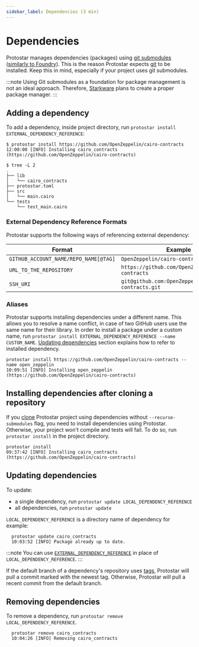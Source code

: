 ```yaml
---
sidebar_label: Dependencies (3 min)
---
```


# Dependencies

Protostar manages dependencies (packages) using [git submodules](https://git-scm.com/book/en/v2/Git-Tools-Submodules) ([similarly to Foundry](https://onbjerg.github.io/foundry-book/projects/dependencies.html)). This is the reason Protostar expects [git](https://git-scm.com/) to be installed. Keep this in mind, especially if your project uses git submodules.

:::note
Using Git submodules as a foundation for package management is not an ideal approach. Therefore, [Starkware](https://starkware.co/) plans to create a proper package manager.
:::

## Adding a dependency

To add a dependency, inside project directory, run `protostar install EXTERNAL_DEPENDENCY_REFERENCE`:

```console title="Installing a dependency from link to a repository"
$ protostar install https://github.com/OpenZeppelin/cairo-contracts
12:00:00 [INFO] Installing cairo_contracts (https://github.com/OpenZeppelin/cairo-contracts)
```


```console title="'lib' category contains the installed dependency"
$ tree -L 2
.
├── lib
│   └── cairo_contracts
├── protostar.toml
├── src
│   └── main.cairo
└── tests
    └── test_main.cairo
```

### External Dependency Reference Formats

Protostar supports the following ways of referencing external dependency:

| Format                                | Example                                           |
| ------------------------------------- | ------------------------------------------------- |
| `GITHUB_ACCOUNT_NAME/REPO_NAME[@TAG]` | `OpenZeppelin/cairo-contracts@0.1.0`              |
| `URL_TO_THE_REPOSITORY`               | `https://github.com/OpenZeppelin/cairo-contracts` |
| `SSH_URI`                             | `git@github.com:OpenZeppelin/cairo-contracts.git` |

### Aliases

Protostar supports installing dependencies under a different name. This allows you to resolve a name conflict, in case of two GitHub users use the same name for their library. In order to install a package under a custom name, run `protostar install EXTERNAL_DEPENDENCY_REFERENCE --name CUSTOM_NAME`. [Updating dependencies](#updating-dependencies) section explains how to refer to installed dependency.

```console title="Installing a dependency under different name"
protostar install https://github.com/OpenZeppelin/cairo-contracts --name open_zeppelin
10:09:51 [INFO] Installing open_zeppelin (https://github.com/OpenZeppelin/cairo-contracts)
```

## Installing dependencies after cloning a repository

If you [clone](https://git-scm.com/docs/git-clone) Protostar project using dependencies without `--recurse-submodules` flag, you need to install dependencies using Protostar. Otherwise, your project won't compile and tests will fail. To do so, run `protostar install` in the project directory.

```console title="Protostar will install all submodules from the dependencies directory."
protostar install
09:37:42 [INFO] Installing cairo_contracts (https://github.com/OpenZeppelin/cairo-contracts)
```


## Updating dependencies

To update:

- a single dependency, run `protostar update LOCAL_DEPENDENCY_REFERENCE`
- all dependencies, run `protostar update`

`LOCAL_DEPENDENCY_REFERENCE` is a directory name of dependency for example:

```console title="Updating a previously installed dependency."
  protostar update cairo_contracts
  10:03:52 [INFO] Package already up to date.
```

:::note
You can use [`EXTERNAL_DEPENDENCY_REFERENCE`](#external-dependency-reference-formats) in place of `LOCAL_DEPENDENCY_REFERENCE`.
:::

If the default branch of a dependency's repository uses [tags](https://git-scm.com/book/en/v2/Git-Basics-Tagging), Protostar will pull a commit marked with the newest tag. Otherwise, Protostar will pull a recent commit from the default branch.


## Removing dependencies

To remove a dependency, run `protostar remove LOCAL_DEPENDENCY_REFERENCE`.
```console title="Removing a dependency."
  protostar remove cairo_contracts
  10:04:26 [INFO] Removing cairo_contracts
```
